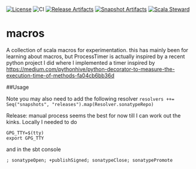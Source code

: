 [![License](http://img.shields.io/:license-apache%202.0-brightgreen.svg)](http://www.apache.org/licenses/LICENSE-2.0.html)
![CI][Badge-CI]
[![Release Artifacts][Badge-SonatypeReleases]][Link-SonatypeReleases]
[![Snapshot Artifacts][Badge-SonatypeSnapshots]][Link-SonatypeSnapshots]
[![Scala Steward][Badge-ScalaSteward]][Link-ScalaSteward]
<!-- [![Coverage](http://codecov.io/github/brbrown25/macros?branch=master)](http://codecov.io/github/brbrown25/macros) -->

# macros
A collection of scala macros for experimentation. this has mainly been for learning about macros, but ProcessTimer
is actually inspired by a recent python project I did where I implemented a timer inspired by
https://medium.com/pythonhive/python-decorator-to-measure-the-execution-time-of-methods-fa04cb6bb36d


##Usage


Note you may also need to add the following resolver
`resolvers ++= Seq("snapshots", "releases").map(Resolver.sonatypeRepo)`

Release:
manual process seems the best for now till I can work out the kinks.
Locally I needed to do
```
GPG_TTY=$(tty)
export GPG_TTY
```
and in the sbt console
```
; sonatypeOpen; +publishSigned; sonatypeClose; sonatypePromote
```

[Badge-CI]: https://github.com/brbrown25/macros/workflows/CI/badge.svg?branch=master "CI"
[Badge-SonatypeReleases]: https://img.shields.io/nexus/r/https/oss.sonatype.org/com.bbrownsound/macros_2.12.svg "Sonatype Releases"
[Badge-SonatypeSnapshots]: https://img.shields.io/nexus/s/https/oss.sonatype.org/com.bbrownsound/macros_2.12.svg "Sonatype Snapshots"
[Badge-ScalaSteward]: https://img.shields.io/badge/Scala_Steward-helping-blue.svg?style=flat&logo=data:image/png;base64,iVBORw0KGgoAAAANSUhEUgAAAA4AAAAQCAMAAAARSr4IAAAAVFBMVEUAAACHjojlOy5NWlrKzcYRKjGFjIbp293YycuLa3pYY2LSqql4f3pCUFTgSjNodYRmcXUsPD/NTTbjRS+2jomhgnzNc223cGvZS0HaSD0XLjbaSjElhIr+AAAAAXRSTlMAQObYZgAAAHlJREFUCNdNyosOwyAIhWHAQS1Vt7a77/3fcxxdmv0xwmckutAR1nkm4ggbyEcg/wWmlGLDAA3oL50xi6fk5ffZ3E2E3QfZDCcCN2YtbEWZt+Drc6u6rlqv7Uk0LdKqqr5rk2UCRXOk0vmQKGfc94nOJyQjouF9H/wCc9gECEYfONoAAAAASUVORK5CYII= "Scala Steward"
[Link-SonatypeReleases]: https://oss.sonatype.org/content/repositories/releases/com/bbrownsound/macros_2.12/ "Sonatype Releases"
[Link-SonatypeSnapshots]: https://oss.sonatype.org/content/repositories/snapshots/com/bbrownsound/macros_2.12/ "Sonatype Snapshots"
[Link-ScalaSteward]: https://scala-steward.org "Scala Steward"
